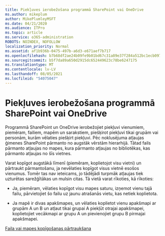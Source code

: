 ```yaml
---
title: Piekļuves ierobežošana programmā SharePoint vai OneDrive
ms.author: mikeplum
author: MikePlumleyMSFT
ms.date: 04/21/2020
ms.audience: ITPro
ms.topic: article
ms.service: o365-administration
ROBOTS: NOINDEX, NOFOLLOW
localization_priority: Normal
ms.assetid: af1b936b-0475-497b-a6d3-e671aef7b717
ms.openlocfilehash: b7b68df2ae24b09fe9b01bd67c31a89e37f284a512bc1ecb097ef52fae5ae7d6
ms.sourcegitcommit: b5f7da89a650d2915dc652449623c78be6247175
ms.translationtype: MT
ms.contentlocale: lv-LV
ms.lasthandoff: 08/05/2021
ms.locfileid: "54075047"
---
```

# <a name="restrict-access-in-sharepoint-or-onedrive"></a>Piekļuves ierobežošana programmā SharePoint vai OneDrive

Programmā SharePoint un OneDrive ierobežojiet piekļuvi vienumiem, piemēram, failiem, mapēm un sarakstiem, piešķirot piekļuvi tikai grupām vai personām, kurām vēlaties piešķirt piekļuvi. Pēc noklusējuma atļaujas ģimenes SharePoint pārmanto no augstāk vērstām hierarhijā. Tātad fails pārmanto atļaujas no mapes, kura pārmanto atļaujas no bibliotēkas, kas pārmanto atļaujas no šīs vietnes.
  
Varat kopīgot augstākā līmenī (piemēram, koplietojot visu vietni) un pārtraukt pārmantošanu, ja nevēlaties kopīgot visus vietnē esošos vienumus. Tomēr tas nav ieteicams, jo tādējādi turpmāk atļaujas tiek uzturētas sarežģītākas un mulsin citas. Tā vietā varat rīkoties, kā rīkoties:
  
- Ja, piemēram, vēlaties kopīgot visu mapes saturu, izņemot vienu tajā failu, pārvietojiet šo failu uz jaunu atrašanās vietu, kas netiek koplietota.
    
- Ja mapē ir divas apakšmapes, un vēlaties koplietot vienu apakšmapi ar grupām A un B un atļaut tikai grupai A piekļūt otrajai apakšmapei, koplietojiet vecākmapi ar grupu A un pievienojiet grupu B pirmajai apakšmapei.
    
[Faila vai mapes kopīgošanas pārtraukšana ](https://go.microsoft.com/fwlink/?linkid=2008861)
  

